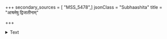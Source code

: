 +++
secondary_sources = [ "MSS_5478",]
jsonClass = "Subhaashita"
title = "आश्रमेषु द्विजातीनाम्"

+++

<details><summary>Text</summary>

आश्रमेषु द्विजातीनां कार्ये विवदतां मिथः।  
न विब्रूयान् नृपो धर्मं चिकीर्षन् हितमात्मनः॥
</details>
